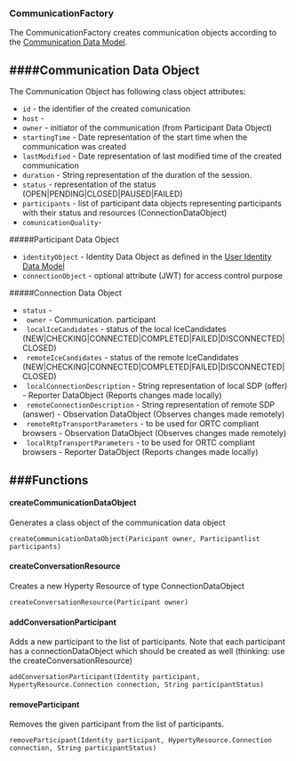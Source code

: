 ### CommunicationFactory

The CommunicationFactory creates communication objects according to the [Communication Data Model](https://github.com/reTHINK-project/architecture/tree/master/docs/datamodel/communication/readme.md). 

####Communication Data Object
--------------------------------------
The Communication Object has following class object attributes:
* ```id``` - the identifier of the created comunication
* ```host``` - 
* ```owner``` - initiator of the communication (from Participant Data Object)
* ```startingTime``` - Date representation of the start time when the communication was created
* ```lastModified``` - Date representation of last modified time of the created communication
* ```duration``` - String representation of the duration of the session.
* ```status``` - representation of the status (OPEN|PENDING|CLOSED|PAUSED|FAILED)
* ```participants``` - list of participant data objects representing participants with their status and resources (ConnectionDataObject)
* ```comunicationQuality```- 


#####Participant Data Object
* ```identityObject``` - Identity Data Object as defined in the [User Identity Data Model](https://github.com/reTHINK-project/architecture/blob/master/docs/datamodel/user-identity/readme.md)
* ```connectionObject``` -  optional attribute (JWT) for access control purpose


#####Connection Data Object
* ```status``` - 
* ``` owner``` - Communication. participant
* ``` localIceCandidates``` - status of the local IceCandidates (NEW|CHECKING|CONNECTED|COMPLETED|FAILED|DISCONNECTED|CLOSED) 
* ``` remoteIceCandidates``` - status of the remote IceCandidates (NEW|CHECKING|CONNECTED|COMPLETED|FAILED|DISCONNECTED|CLOSED)
* ``` localConnectionDescription``` - String representation of local SDP (offer) - Reporter DataObject (Reports changes made locally)
* ``` remoteConnectionDescription``` - String representation of remote SDP (answer) - Observation DataObject (Observes changes made remotely)
* ``` remoteRtpTransportParameters``` - to be used for ORTC compliant browsers - Observation DataObject (Observes changes made remotely)
* ``` localRtpTransportParameters``` - to be used for ORTC compliant browsers - Reporter DataObject (Reports changes made locally)
 
###Functions
-----------------------
#### createCommunicationDataObject
Generates a class object of the communication data object
```
createCommunicationDataObject(Paricipant owner, Participantlist participants)
```

 #### createConversationResource
Creates a new Hyperty Resource of type ConnectionDataObject
```
createConversationResource(Participant owner)
```

#### addConversationParticipant
Adds a new participant to the list of participants. Note that each participant has a connectionDataObject which should be created as well (thinking: use the createConversationResource) 
```
addConversationParticipant(Identity participant, HypertyResource.Connection connection, String participantStatus)
```

#### removeParticipant
Removes the given participant from the list of participants.  
```
removeParticipant(Identity participant, HypertyResource.Connection connection, String participantStatus)
```

